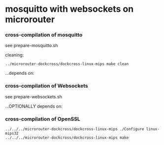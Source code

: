 # mosquitto with websockets on microrouter

### cross-compilation of mosquitto

see prepare-mosquitto.sh

cleaning:

```
../microrouter-dockcross/dockcross-linux-mips make clean
```

...depends on:

### cross-compilation of Websockets

see prepare-websockets.sh

...OPTIONALLY depends on:

### cross-compilation of OpenSSL

```
../../../microrouter-dockcross/dockcross-linux-mips ./Configure linux-mips32
../../../microrouter-dockcross/dockcross-linux-mips make
```

